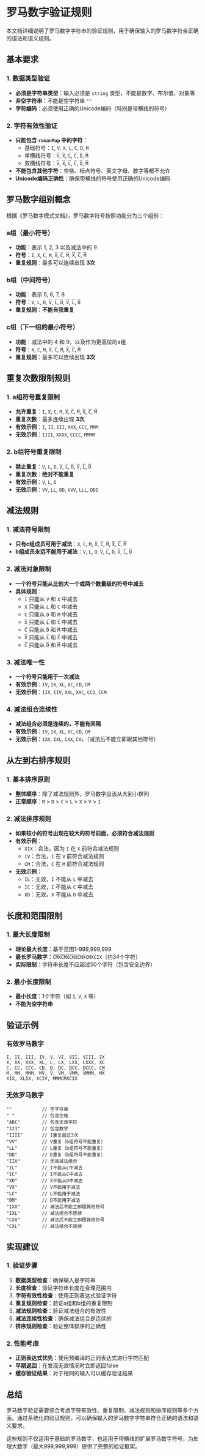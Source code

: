 # 罗马数字验证规则

本文档详细说明了罗马数字字符串的验证规则，用于确保输入的罗马数字符合正确的语法和语义规则。

## 基本要求

### 1. 数据类型验证
- **必须是字符串类型**：输入必须是 `string` 类型，不能是数字、布尔值、对象等
- **非空字符串**：不能是空字符串 `""`
- **字符编码**：必须使用正确的Unicode编码（特别是带横线的符号）

### 2. 字符有效性验证
- **只能包含 `romanMap` 中的字符**：
  - 基础符号：`I`, `V`, `X`, `L`, `C`, `D`, `M`
  - 单横线符号：`V̅`, `X̅`, `L̅`, `C̅`, `D̅`, `M̅`
  - 双横线符号：`V̅̅`, `X̅̅`, `L̅̅`, `C̅̅`, `D̅̅`, `M̅̅`
- **不能包含其他字符**：空格、标点符号、英文字母、数字等都不允许
- **Unicode编码正确性**：确保带横线的符号使用正确的Unicode编码

## 罗马数字组别概念

根据《罗马数字模式文档》，罗马数字符号按照功能分为三个组别：

### a组（最小符号）
- **功能**：表示 1, 2, 3 以及减法中的 9
- **符号**：`I`, `X`, `C`, `M`, `X̅`, `C̅`, `M̅`, `X̅̅`, `C̅̅`, `M̅̅`
- **重复规则**：最多可以连续出现 **3次**

### b组（中间符号）
- **功能**：表示 5, 6, 7, 8
- **符号**：`V`, `L`, `D`, `V̅`, `L̅`, `D̅`, `V̅̅`, `L̅̅`, `D̅̅`
- **重复规则**：**不能自我重复**

### c组（下一组的最小符号）
- **功能**：减法中的 4 和 9，以及作为更高位的a组
- **符号**：`X`, `C`, `M`, `X̅`, `C̅`, `M̅`, `X̅̅`, `C̅̅`, `M̅̅`
- **重复规则**：最多可以连续出现 **3次**

## 重复次数限制规则

### 1. a组符号重复限制
- **允许重复**：`I`, `X`, `C`, `M`, `X̅`, `C̅`, `M̅`, `X̅̅`, `C̅̅`, `M̅̅`
- **重复次数**：最多连续出现 **3次**
- **有效示例**：`I`, `II`, `III`, `XXX`, `CCC`, `MMM`
- **无效示例**：`IIII`, `XXXX`, `CCCC`, `MMMM`

### 2. b组符号重复限制
- **禁止重复**：`V`, `L`, `D`, `V̅`, `L̅`, `D̅`, `V̅̅`, `L̅̅`, `D̅̅`
- **重复次数**：**绝对不能重复**
- **有效示例**：`V`, `L`, `D`
- **无效示例**：`VV`, `LL`, `DD`, `VVV`, `LLL`, `DDD`

## 减法规则

### 1. 减法符号限制
- **只有c组成员可用于减法**：`X`, `C`, `M`, `X̅`, `C̅`, `M̅`, `X̅̅`, `C̅̅`, `M̅̅`
- **b组成员永远不能用于减法**：`V`, `L`, `D`, `V̅`, `L̅`, `D̅`, `V̅̅`, `L̅̅`, `D̅̅`

### 2. 减法对象限制
- **一个符号只能从比他大一个或两个数量级的符号中减去**
- **具体规则**：
  - `I` 只能从 `V` 和 `X` 中减去
  - `X` 只能从 `L` 和 `C` 中减去  
  - `C` 只能从 `D` 和 `M` 中减去
  - `X̅` 只能从 `L̅` 和 `C̅` 中减去
  - `C̅` 只能从 `D̅` 和 `M̅` 中减去
  - `X̅̅` 只能从 `L̅̅` 和 `C̅̅` 中减去
  - `C̅̅` 只能从 `D̅̅` 和 `M̅̅` 中减去

### 3. 减法唯一性
- **一个符号只能用于一次减法**
- **有效示例**：`IV`, `IX`, `XL`, `XC`, `CD`, `CM`
- **无效示例**：`IIX`, `IIV`, `XXL`, `XXC`, `CCD`, `CCM`

### 4. 减法组合连续性
- **减法组合必须是连续的，不能有间隔**
- **有效示例**：`IV`, `IX`, `XL`, `XC`, `CD`, `CM`
- **无效示例**：`IXX`, `IXL`, `CXX`, `CXL`（减法后不能立即跟其他符号）

## 从左到右排序规则

### 1. 基本排序原则
- **整体顺序**：除了减法规则外，罗马数字应该从大到小排列
- **正常顺序**：`M` > `D` > `C` > `L` > `X` > `V` > `I`

### 2. 减法排序规则
- **如果较小的符号出现在较大的符号前面，必须符合减法规则**
- **有效示例**：
  - `XIX`：合法，因为 `I` 在 `X` 前符合减法规则
  - `IV`：合法，`I` 在 `V` 前符合减法规则
  - `CM`：合法，`C` 在 `M` 前符合减法规则
- **无效示例**：
  - `IL`：无效，`I` 不能从 `L` 中减去
  - `IC`：无效，`I` 不能从 `C` 中减去
  - `XD`：无效，`X` 不能从 `D` 中减去

## 长度和范围限制

### 1. 最大长度限制
- **理论最大长度**：基于范围1-999,999,999
- **最长罗马数字**：`C̅̅M̅̅X̅̅C̅̅M̅X̅̅C̅M̅X̅C̅MX̅CMXCIX`（约34个字符）
- **实际限制**：字符串长度不应超过50个字符（包含安全边界）

### 2. 最小长度限制
- **最小长度**：1个字符（如 `I`, `V`, `X` 等）
- **不能为空字符串**

## 验证示例

### 有效罗马数字
```
I, II, III, IV, V, VI, VII, VIII, IX
X, XX, XXX, XL, L, LX, LXX, LXXX, XC
C, CC, CCC, CD, D, DC, DCC, DCCC, CM
M, MM, MMM, MV̅, V̅, V̅M, V̅MM, V̅MMM, MX̅
XIX, XLIX, XCIV, MMMCMXCIX
```

### 无效罗马数字
```
""           // 空字符串
" "          // 包含空格
"ABC"        // 包含无效字符
"123"        // 包含数字
"IIII"       // I重复超过3次
"VV"         // V重复（b组符号不能重复）
"LL"         // L重复（b组符号不能重复）
"DD"         // D重复（b组符号不能重复）
"IIX"        // 无效减法组合
"IL"         // I不能从L中减去
"IC"         // I不能从C中减去
"XD"         // X不能从D中减去
"VX"         // V不能用于减法
"LC"         // L不能用于减法
"DM"         // D不能用于减法
"IXX"        // 减法后不能立即跟其他符号
"IXL"        // 减法组合不连续
"CXX"        // 减法后不能立即跟其他符号
"CXL"        // 减法组合不连续
```

## 实现建议

### 1. 验证步骤
1. **数据类型检查**：确保输入是字符串
2. **长度检查**：验证字符串长度在合理范围内
3. **字符有效性检查**：使用正则表达式验证字符
4. **重复规则检查**：验证a组和b组的重复限制
5. **减法规则检查**：验证减法组合的有效性
6. **减法连续性检查**：确保减法组合是连续的
7. **排序规则检查**：验证整体排序的正确性

### 2. 性能考虑
- **正则表达式优先**：使用预编译的正则表达式进行字符匹配
- **早期返回**：在发现无效情况时立即返回false
- **缓存验证结果**：对于相同的输入可以缓存验证结果

## 总结

罗马数字验证需要综合考虑字符有效性、重复限制、减法规则和排序规则等多个方面。通过系统化的验证规则，可以确保输入的罗马数字字符串符合正确的语法和语义要求。

这些规则不仅适用于基础的罗马数字，也适用于带横线的扩展罗马数字符号，为处理大数字（最大999,999,999）提供了完整的验证框架。

